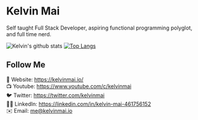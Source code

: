 # Kelvin Mai

Self taught Full Stack Developer, aspiring functional programming polyglot, and full time nerd.

![Kelvin's github stats](https://github-readme-stats.vercel.app/api?username=kelvin-mai&show_icons=true&theme=dracula)
[![Top Langs](https://github-readme-stats.vercel.app/api/top-langs/?username=kelvin-mai&theme=dracula)](https://github.com/anuraghazra/github-readme-stats)

## Follow Me

🔗 Website: https://kelvinmai.io/<br/>
📺 Youtube: https://www.youtube.com/c/kelvinmai<br/>
🐦 Twitter: https://twitter.com/kelvinmai<br/>
👨‍💼 LinkedIn: https://linkedin.com/in/kelvin-mai-461756152<br/>
✉️ Email: me@kelvinmai.io
